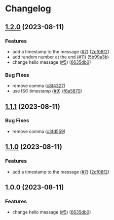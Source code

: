 # Changelog

## [1.2.0](https://github.com/loderunner/devexp-flow/compare/1.1.1...1.2.0) (2023-08-11)


### Features

* add a timestamp to the message ([#7](https://github.com/loderunner/devexp-flow/issues/7)) ([2cf08f2](https://github.com/loderunner/devexp-flow/commit/2cf08f2c5b2c22923ce08acb18404f6a9950b139))
* add random number at the end ([#11](https://github.com/loderunner/devexp-flow/issues/11)) ([5b99a3b](https://github.com/loderunner/devexp-flow/commit/5b99a3b4ee92825ed419d87a904d2f8452e95865))
* change hello message ([#5](https://github.com/loderunner/devexp-flow/issues/5)) ([6635db0](https://github.com/loderunner/devexp-flow/commit/6635db08e553a97be27e7d050c4591a247245aee))


### Bug Fixes

* remove comma ([c8f4327](https://github.com/loderunner/devexp-flow/commit/c8f4327402f3bef3fb7cd77c707daee8720bbbf7))
* use ISO timestamp ([#9](https://github.com/loderunner/devexp-flow/issues/9)) ([f6a5870](https://github.com/loderunner/devexp-flow/commit/f6a587085ed96bf2a319265c1a346dfbda9a9867))

## [1.1.1](https://github.com/loderunner/devexp-flow/compare/1.1.0...1.1.1) (2023-08-11)


### Bug Fixes

* remove comma ([c3fd559](https://github.com/loderunner/devexp-flow/commit/c3fd559e7cae8cfc33e7367f19fd93b085f23faa))

## [1.1.0](https://github.com/loderunner/devexp-flow/compare/1.0.0...1.1.0) (2023-08-11)


### Features

* add a timestamp to the message ([#7](https://github.com/loderunner/devexp-flow/issues/7)) ([2cf08f2](https://github.com/loderunner/devexp-flow/commit/2cf08f2c5b2c22923ce08acb18404f6a9950b139))

## 1.0.0 (2023-08-11)


### Features

* change hello message ([#5](https://github.com/loderunner/devexp-flow/issues/5)) ([6635db0](https://github.com/loderunner/devexp-flow/commit/6635db08e553a97be27e7d050c4591a247245aee))
